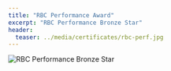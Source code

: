 ```yaml
---
title: "RBC Performance Award"
excerpt: "RBC Performance Bronze Star"
header:
  teaser: ../media/certificates/rbc-perf.jpg
---
```

![RBC Performance Bronze Star](../../media/certificates/rbc-perf.jpg)